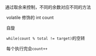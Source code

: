 通过取余来控制，不同的余数对应不同的方法

​	volatile 修饰的 int count

​	自旋

​		`while(count % total != target)`的空转

​		每个执行完会`count++`